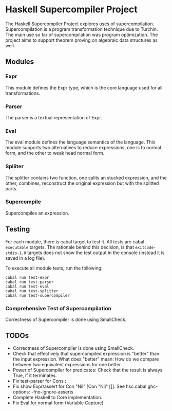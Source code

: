 
# Haskell Supercompiler Project

The Haskell Supercompiler Project explores uses of supercompilation.
Supercompilation is a program transformation technique due to Turchin.
The main use so far of supercompilation was program optimization.
The project aims to support theorem proving on algebraic data structures
as well.

## Modules

### Expr

This module defines the Expr type,
which is the core language used for all transformations.

### Parser

The parser is a textual representation of Expr.

### Eval

The eval module defines the language semantics of the language.
This module supports two alternatives to reduce expressions,
one is to normal form, and the other to weak head normal form.

### Spliiter

The splitter contains two function, one splits an stucked expression,
and the other, combines, reconstruct the original expression but with the
splitted parts.

### Supercompile

Supercompiles an expression.

## Testing

For each module, there is cabal target to test it.
All tests are cabal `executable` targets.
The rationale behind this decision, is that `exitcode-stdio-1.0` targets does not show the test output in the console (instead it is saved in a log file).

To execute all module tests, run the following:

```
cabal run test-expr
cabal run test-parser
cabal run test-eval
cabal run test-splitter
cabal run test-supercompiler
```

### Comprehensive Test of Supercompilation

Correctness of Supercompiler is done using SmallCheck.

## TODOs

* Correctness of Supercompiler is done using SmallCheck.
* Check that effectively that supercompiled expression is
  "better" than the input expression.
  What does "better" mean: How do we compare between two equivalent
  expressions for one better.
* Power of Supercompiler for predicates: Check that the
  result is always True, if it terminates.
* Fix test-parser for Cons **:**.
* Fix show Expr/assert for Con "Nil" [Con "Nil" []].
  See hsc.cabal ghc-options: -fno-ignore-asserts
* Complete Haskell to Core implementation.
* Fix Eval for normal form (Variable Capture)
